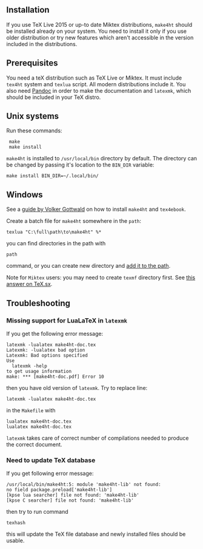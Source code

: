 Installation
------------

If you use TeX Live 2015 or up-to date Miktex distributions, `make4ht` should be installed already on your system. 
You need to install it only if you use older distribution or try new features which aren't accessible in the version
included in the distributions.

## Prerequisites  

You need a teX distribution such as TeX Live or Miktex. It must include `tex4ht` system and `texlua` script. All modern
distributions include it. You also need [Pandoc](http://pandoc.org/) in order to make the documentation and 
`latexmk`, which should be included in your TeX distro.

## Unix systems

Run these commands:

     make
     make install

`make4ht` is installed to `/usr/local/bin` directory by default. The
directory can be changed by passing it's location to the `BIN_DIR` variable:

    make install BIN_DIR=~/.local/bin/

## Windows

See a [guide by Volker Gottwald](https://d800fotos.wordpress.com/2015/01/19/create-e-books-from-latex-tex-files-ebook-aus-latex-tex-dateien-erstellen/) on how
to install `make4ht` and `tex4ebook`. 

Create a batch file for `make4ht` somewhere in the `path`:

    texlua "C:\full\path\to\make4ht" %*

you can find directories in the path with 

    path

command, or you can create new directory and [add it to the path](http://stackoverflow.com/questions/9546324/adding-directory-to-path-environment-variable-in-windows).

Note for `Miktex` users: you may need to create `texmf` directory first. See 
[this answer on TeX.sx](http://tex.stackexchange.com/questions/69483/create-a-local-texmf-tree-in-miktex).


## Troubleshooting

### Missing support for LuaLaTeX in `latexmk`

If you get the following error message:

    latexmk -lualatex make4ht-doc.tex
    Latexmk: -lualatex bad option
    Latexmk: Bad options specified
    Use
      latexmk -help
    to get usage information
    make: *** [make4ht-doc.pdf] Error 10

then you have old version of `latexmk`. Try to replace line:

    latexmk -lualatex make4ht-doc.tex
    
in the `Makefile` with

    lualatex make4ht-doc.tex
    lualatex make4ht-doc.tex
    
`latexmk` takes care of correct number of compilations needed to produce the correct document.

### Need to update TeX database

If you get following error message:

    /usr/local/bin/make4ht:5: module 'make4ht-lib' not found:
    no field package.preload['make4ht-lib']
    [kpse lua searcher] file not found: 'make4ht-lib'
    [kpse C searcher] file not found: 'make4ht-lib'

then try to run command 

    texhash
    
this will update the TeX file database and newly installed files should be usable.
